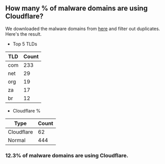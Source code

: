 ## How many % of malware domains are using Cloudflare?


We downloaded the malware domains from [here](https://urlhaus.abuse.ch) and filter out duplicates.
Here's the result.


[//]: # (start replacement)


- Top 5 TLDs

| TLD | Count |
| --- | --- |
| com | 233 |
| net | 29 |
| org | 19 |
| za | 17 |
| br | 12 |


- Cloudflare %

| Type | Count |
| --- | --- |
| Cloudflare | 62 |
| Normal | 444 |


### 12.3% of malware domains are using Cloudflare.